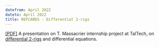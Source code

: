 ```yaml
---
datefrom: April 2022
dateto: April 2022
title: REFCARDS - Differential 2-rigs
---
```


[[PDF]](stuff/tanguy_beamer.pdf) A presentation on T. Massacrier internship project at TalTech, on [differential 2-rigs](https://arxiv.org/abs/2103.00938) and differential equations.
